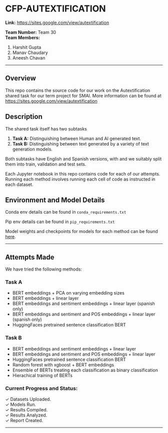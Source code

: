 # **CFP-AUTEXTIFICATION**



**Link:** https://sites.google.com/view/autextification

**Team Number:** Team 30 \
**Team Members:**
1. Harshit Gupta
2. Manav Chaudary 
3. Aneesh Chavan

---

## **Overview**

This repo contains the source code for our work on the Autextification shared task for our term project for SMAI. More information can be found at <a href="https://sites.google.com/view/autextification">https://sites.google.com/view/autextification</a>

## **Description**

The shared task itself has two subtasks
1. **Task A:** Distinguishing between Human and AI generated text.
2. **Task B:** Distinguishing between text generated by a variety of text generation models.

Both subtasks have English and Spanish versions, with and we suitably split them into train, validation and test sets. 

Each Jupyter notebook in this repo contains code for each of our attempts. Running each method involves running each cell of code as instructed in each dataset.

## **Environment and Model Details**

Conda env details can be found in `conda_requirements.txt`

Pip env details can be found in `pip_requirements.txt`

Model weights and checkpoints for models for each method can be found <a href="https://drive.google.com/drive/folders/1A2ts44xq1kJl5ReJJvJEYEXSzdftf6PB">here</a>.

----

## **Attempts Made**

We have tried the following methods:

### **Task A**
- BERT embeddings + PCA on varying embedding sizes
- BERT embeddings + linear layer
- BERT embeddings and sentiment embeddings + linear layer (spanish only)
- BERT embeddings and sentiment and POS embeddings + linear layer (spanish only)
- HuggingFaces pretrained sentence classification BERT

### **Task B**
- BERT embeddings and sentiment embeddings + linear layer
- BERT embeddings and sentiment and POS embeddings + linear layer
- HuggingFaces pretrained sentence classification BERT
- Random forest with xgboost + BERT embeddings
- Ensemble of BERTs treating each classification as binary classification
- Hierachical training of BERTs 


### **Current Progress and Status:**

✓ Datasets Uploaded. \
✓ Models Run. \
✓ Results Compiled. \
✓ Results Analyzed. \
✓ Report Created.

----
